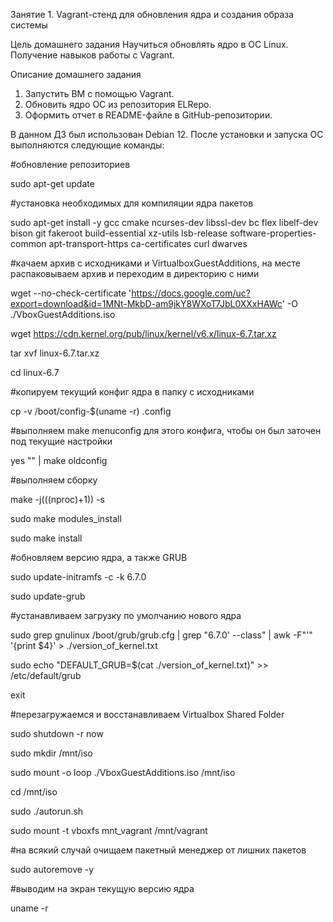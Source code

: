 Занятие 1. Vagrant-стенд для обновления ядра и создания образа системы

Цель домашнего задания
Научиться обновлять ядро в ОС Linux. Получение навыков работы с Vagrant. 

Описание домашнего задания
1) Запустить ВМ с помощью Vagrant.
2) Обновить ядро ОС из репозитория ELRepo.
3) Оформить отчет в README-файле в GitHub-репозитории.

В данном ДЗ был использован Debian 12. После установки и запуска ОС выполняются следующие команды:

#обновление репозиториев

sudo apt-get update

#установка необходимых для компиляции ядра пакетов

sudo apt-get install -y gcc cmake ncurses-dev libssl-dev bc flex libelf-dev bison git fakeroot build-essential xz-utils lsb-release software-properties-common apt-transport-https ca-certificates curl dwarves

#качаем архив с исходниками и VirtualboxGuestAdditions, на месте распаковываем архив и переходим в директорию с ними

wget --no-check-certificate 'https://docs.google.com/uc?export=download&id=1MNt-MkbD-am9jkY8WXoT7JbL0XXxHAWc' -O ./VboxGuestAdditions.iso

wget https://cdn.kernel.org/pub/linux/kernel/v6.x/linux-6.7.tar.xz

tar xvf linux-6.7.tar.xz

cd linux-6.7

#копируем текущий конфиг ядра в папку с исходниками

cp -v /boot/config-$(uname -r) .config

#выполняем make menuconfig для этого конфига, чтобы он был заточен под текущие настройки

yes "" | make oldconfig

#выполняем сборку

make -j$(($(nproc)+1)) -s

sudo make modules_install

sudo make install

#обновляем версию ядра, а также GRUB

sudo update-initramfs -c -k 6.7.0

sudo update-grub

#устанавливаем загрузку по умолчанию нового ядра

sudo grep gnulinux /boot/grub/grub.cfg | grep "6.7.0' --class" | awk -F"'" '{print $4}' > ./version_of_kernel.txt

sudo echo "DEFAULT_GRUB=$(cat ./version_of_kernel.txt)" >> /etc/default/grub

exit

#перезагружаемся и восстанавливаем Virtualbox Shared Folder

sudo shutdown -r now

sudo mkdir /mnt/iso

sudo mount -o loop ./VboxGuestAdditions.iso /mnt/iso

cd /mnt/iso

sudo ./autorun.sh

sudo mount -t vboxfs mnt_vagrant /mnt/vagrant

#на всякий случай очищаем пакетный менеджер от лишних пакетов

sudo autoremove -y

#выводим на экран текущую версию ядра

uname -r
